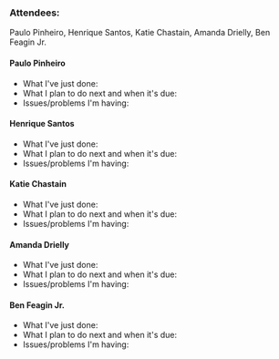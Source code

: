 ### Attendees: 
Paulo Pinheiro, Henrique Santos, Katie Chastain, Amanda Drielly, Ben Feagin Jr.

#### Paulo Pinheiro
* What I've just done:
* What I plan to do next and when it's due:
* Issues/problems I'm having:

#### Henrique Santos
* What I've just done:
* What I plan to do next and when it's due:
* Issues/problems I'm having:

#### Katie Chastain
* What I've just done:
* What I plan to do next and when it's due:
* Issues/problems I'm having:

#### Amanda Drielly
* What I've just done:
* What I plan to do next and when it's due:
* Issues/problems I'm having:

#### Ben Feagin Jr.
* What I've just done:
* What I plan to do next and when it's due:
* Issues/problems I'm having:
